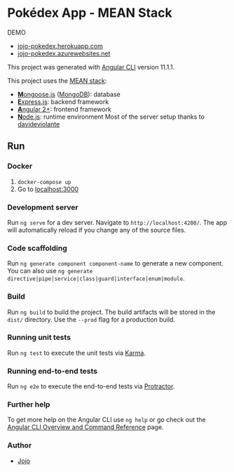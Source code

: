 # Pokédex App - MEAN Stack

DEMO
* [jojo-pokedex.herokuapp.com](https://jojo-pokedex.herokuapp.com)
* [jojo-pokedex.azurewebsites.net](https://jojo-pokedex.azurewebsites.net)

This project was generated with [Angular CLI](https://github.com/angular/angular-cli) version 11.1.1.

This project uses the [MEAN stack](https://en.wikipedia.org/wiki/MEAN_(software_bundle)):
* [**M**ongoose.js](http://www.mongoosejs.com) ([MongoDB](https://www.mongodb.com)): database
* [**E**xpress.js](http://expressjs.com): backend framework
* [**A**ngular 2+](https://angular.io): frontend framework
* [**N**ode.js](https://nodejs.org): runtime environment
Most of the server setup thanks to [davideviolante](https://github.com/davideviolante/Angular-Full-Stack/)

## Run
### Docker
1. `docker-compose up`
2. Go to [localhost:3000](http://localhost:3000)

### Development server

Run `ng serve` for a dev server. Navigate to `http://localhost:4200/`. The app will automatically reload if you change any of the source files.

### Code scaffolding

Run `ng generate component component-name` to generate a new component. You can also use `ng generate directive|pipe|service|class|guard|interface|enum|module`.

### Build

Run `ng build` to build the project. The build artifacts will be stored in the `dist/` directory. Use the `--prod` flag for a production build.

### Running unit tests

Run `ng test` to execute the unit tests via [Karma](https://karma-runner.github.io).

### Running end-to-end tests

Run `ng e2e` to execute the end-to-end tests via [Protractor](http://www.protractortest.org/).

### Further help

To get more help on the Angular CLI use `ng help` or go check out the [Angular CLI Overview and Command Reference](https://angular.io/cli) page.

### Author
* [Jojo](https://github.com/theerapatk/pokedex)